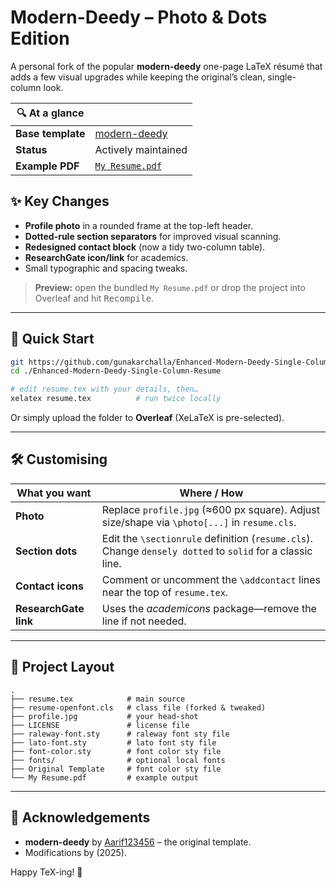 # Modern-Deedy – Photo & Dots Edition

A personal fork of the popular **modern-deedy** one-page LaTeX résumé that adds a few visual upgrades while keeping the original’s clean, single-column look.

| 🔍 At a glance | |
|---|---|
| **Base template** | [modern-deedy](https://github.com/Aarif123456/modern-deedy) |
| **Status** | Actively maintained |
| **Example PDF** | [`My Resume.pdf`](My%20Resume.pdf) |

## ✨ Key Changes

* **Profile photo** in a rounded frame at the top-left header.  
* **Dotted-rule section separators** for improved visual scanning.  
* **Redesigned contact block** (now a tidy two-column table).  
* **ResearchGate icon/link** for academics.  
* Small typographic and spacing tweaks.

> **Preview:** open the bundled `My Resume.pdf` or drop the project into Overleaf and hit <kbd>Recompile</kbd>.

---

## 🚀 Quick Start

```bash
git https://github.com/gunakarchalla/Enhanced-Modern-Deedy-Single-Column-Resume.git
cd ./Enhanced-Modern-Deedy-Single-Column-Resume

# edit resume.tex with your details, then…
xelatex resume.tex          # run twice locally
```

Or simply upload the folder to **Overleaf** (XeLaTeX is pre-selected).

---

## 🛠️ Customising

| What you want | Where / How |
|---------------|-------------|
| **Photo** | Replace `profile.jpg` (≈600 px square). Adjust size/shape via `\photo[...]` in `resume.cls`. |
| **Section dots** | Edit the `\sectionrule` definition (`resume.cls`). Change `densely dotted` to `solid` for a classic line. |
| **Contact icons** | Comment or uncomment the `\addcontact` lines near the top of `resume.tex`. |
| **ResearchGate link** | Uses the *academicons* package—remove the line if not needed. |

---

## 📁 Project Layout

```
.
├── resume.tex            # main source
├── resume-openfont.cls   # class file (forked & tweaked)
├── profile.jpg           # your head-shot
├── LICENSE               # license file
├── raleway-font.sty      # raleway font sty file
├── lato-font.sty         # lato font sty file
├── font-color.sty        # font color sty file
├── fonts/                # optional local fonts
├── Original Template     # font color sty file
└── My Resume.pdf         # example output
```

---

## 🙏 Acknowledgements

* **modern-deedy** by [Aarif123456](https://github.com/Aarif123456) – the original template.  
* Modifications by **<Gunakar Challa>** (2025).

Happy TeX-ing! 🎉
